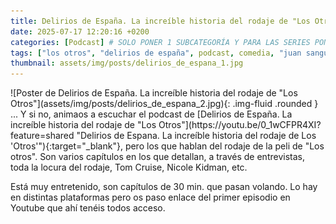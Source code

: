 ```yaml
---
title: Delirios de España. La increíble historia del rodaje de "Los Otros"
date: 2025-07-17 12:20:16 +0200
categories: [Podcast] # SOLO PONER 1 SUBCATEGORÍA Y PARA LAS SERIES PONER UN CARACTER INVISIBLE, COPIALO DE ENTRE LOS PARÉNTESIS (ㅤ), AL FINAL DE LA SUBCATEGORÍA, POR EJEMPLO [Series, "Thrillerㅤ"]
tags: ["los otros", "delirios de españa", podcast, comedia, "juan sanguino"]
thumbnail: assets/img/posts/delirios_de_espana_1.jpg
---
```


<div class="row mb-4">
  <div class="col-md-5" markdown="1">
![Poster de Delirios de España. La increíble historia del rodaje de "Los Otros"](assets/img/posts/delirios_de_espana_2.jpg){: .img-fluid .rounded }
  </div>
  <div class="col-md-7" markdown="1">
... Y si no, animaos a escuchar el podcast de [Delirios de España. La increíble historia del rodaje de "Los Otros"](https://youtu.be/0_1wCFPR4XI?feature=shared "Delirios de Espana. La increíble historia del rodaje de Los 'Otros'"){:target="_blank"}, pero los que hablan del rodaje de la peli de "Los otros". Son varios capítulos en los que detallan, a través de entrevistas, toda la locura del rodaje, Tom Cruise, Nicole Kidman, etc.

Está muy entretenido, son capítulos de 30 min. que pasan volando. Lo hay en distintas plataformas pero os paso enlace del primer episodio en Youtube que ahí tenéis todos acceso.
  </div>
</div>
